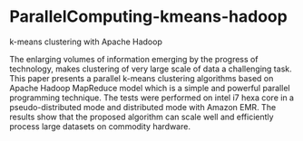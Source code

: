 # ParallelComputing-kmeans-hadoop
k-means clustering with Apache Hadoop

The enlarging volumes of information emerging by the progress of technology, makes clustering of very large scale of data a challenging task. This paper presents a parallel k-means clustering algorithms based on Apache Hadoop MapReduce model which is a simple and powerful parallel programming technique. The tests were performed on intel i7 hexa core in a pseudo-distributed mode and distributed mode with Amazon EMR. The results show that the proposed algorithm can scale well and efficiently process large datasets on commodity hardware.
